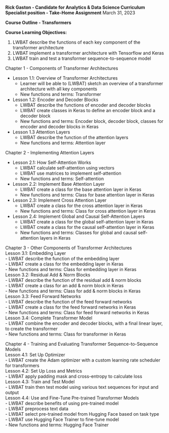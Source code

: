 **Rick Gaston - Candidate for Analytics & Data Science Curriculum Specialist position - Take-Home Assignment** 
March 31, 2023

**Course Outline - Transformers**

**Course Learning Objectives:**  
1) LWBAT describe the functions of each key component of the transformer architecture  
2) LWBAT implement a transformer architecture with Tensorflow and Keras  
3) LWBAT train and test a transformer sequence-to-sequence model  

Chapter 1 - Components of Transformer Architectures  
- Lesson 1.1: Overview of Transformer Architectures  
  - Learner will be able to (LWBAT) sketch an overview of a transformer architecture with all key components  
  - New functions and terms: Transformer  
- Lesson 1.2: Encoder and Decoder Blocks  
  - LWBAT describe the functions of encoder and decoder blocks  
  - LWBAT create classes in Keras to define an encoder block and a decoder block  
  - New functions and terms: Encoder block, decoder block, classes for encoder and decoder blocks in Keras  
 - Lesson 1.3 Attention Layers  
   - LWBAT describe the function of the attention layers  
   - New functions and terms: Attention layer  
  
Chapter 2 - Implementing Attention Layers  
- Lesson 2.1: How Self-Attention Works  
  - LWBAT calculate self-attention using vectors  
  - LWBAT use matrices to implement self-attention  
  - New functions and terms: Self-attention  
- Lesson 2.2: Implement Base Attention Layer  
  - LWBAT create a class for the base attention layer in Keras  
  - New functions and terms: Class for base attention layer in Keras  
- Lesson 2.3: Implement Cross Attention Layer  
  - LWBAT create a class for the cross attention layer in Keras   
  - New functions and terms: Class for cross attention layer in Keras  
- Lesson 2.4: Implement Global and Causal Self-Attention Layers  
  - LWBAT create a class for the global self-attention layer in Keras  
  - LWBAT create a class for the causal self-attention layer in Keras  
  - New functions and terms: Classes for global and causal self-attention layers in Keras  
  
Chapter 3 - Other Components of Transformer Architectures  
    Lesson 3.1: Embedding Layer  
        - LWBAT describe the function of the embedding layer  
        - LWBAT create a class for the embedding layer in Keras  
        - New functions and terms: Class for embedding layer in Keras  
    Lesson 3.2: Residual Add & Norm Blocks  
        - LWBAT describe the function of the residual add & norm blocks  
        - LWBAT create a class for an add & norm block in Keras  
        - New functions and terms: Class for add & norm blocks in Keras  
    Lesson 3.3: Feed Forward Networks  
        - LWBAT describe the function of the feed forward networks  
        - LWBAT create a class for the feed forward networks in Keras  
        - New functions and terms: Class for feed forward networks in Keras  
    Lesson 3.4: Complete Transformer Model  
        - LWBAT combine the encoder and decoder blocks, with a final linear layer, to create the transformer  
        - New functions and terms: Class for transformer in Keras  
  
Chapter 4 - Training and Evaluating Transformer Sequence-to-Sequence Models  
    Lesson 4.1: Set Up Optimizer  
        - LWBAT create the Adam optimizer with a custom learning rate scheduler for transformers  
    Lesson 4.2: Set Up Loss and Metrics  
        - LWBAT apply padding mask and cross-entropy to calculate loss  
    Lesson 4.3: Train and Test Model  
        - LWBAT train then test model using various text sequences for input and output  
    Lesson 4.4: Use and Fine-Tune Pre-trained Transformer Models  
        - LWBAT describe benefits of using pre-trained model  
        - LWBAT preprocess text data  
        - LWBAT select pre-trained model from Hugging Face based on task type  
        - LWBAT use Hugging Face Trainer to fine-tune model  
        - New functions and terms: Hugging Face Trainer  
  
